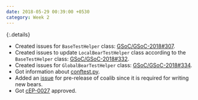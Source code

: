 ```yaml
---
date: 2018-05-29 00:39:00 +0530
category: Week 2
---
```


{:.details}
- Created issues for `BaseTestHelper` class: [GSoC/GSoC-2018#307](https://gitlab.com/coala/GSoC/GSoC-2018/issues/307).
- Created issues to update `LocalBearTestHelper` class according to the
`BaseTestHelper` class: [GSoC/GSoC-2018#332](https://gitlab.com/coala/GSoC/GSoC-2018/issues/332).
- Created issues for `GlobalBearTestHelper` class: [GSoC/GSoC-2018#334](https://gitlab.com/coala/GSoC/GSoC-2018/issues/334).
- Got information about [conftest.py](https://docs.pytest.org/en/2.7.3/plugins.html#conftest-py-local-per-directory-plugins).
- Added an [issue](https://gitlab.com/coala/GSoC/GSoC-2018/issues/339) for
pre-release of coalib since it is required for writing new bears.
- Got [cEP-0027](https://github.com/coala/cEPs/pull/149) approved.
